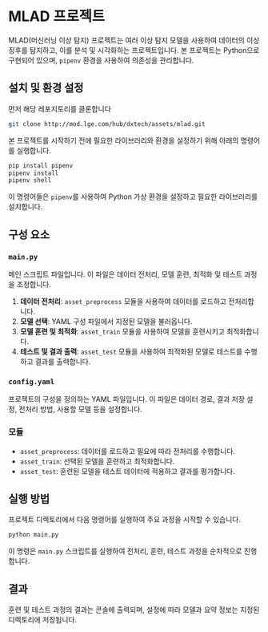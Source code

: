 # MLAD 프로젝트

MLAD(머신러닝 이상 탐지) 프로젝트는 여러 이상 탐지 모델을 사용하여 데이터의 이상 징후를 탐지하고, 이를 분석 및 시각화하는 프로젝트입니다. 본 프로젝트는 Python으로 구현되어 있으며, `pipenv` 환경을 사용하여 의존성을 관리합니다.

## 설치 및 환경 설정
먼저 해당 레포지토리를 클론합니다
```bash
git clone http://mod.lge.com/hub/dxtech/assets/mlad.git
```

본 프로젝트를 시작하기 전에 필요한 라이브러리와 환경을 설정하기 위해 아래의 명령어를 실행합니다.

```bash
pip install pipenv
pipenv install
pipenv shell
```

이 명령어들은 `pipenv`를 사용하여 Python 가상 환경을 설정하고 필요한 라이브러리를 설치합니다.

## 구성 요소

### `main.py`

메인 스크립트 파일입니다. 이 파일은 데이터 전처리, 모델 훈련, 최적화 및 테스트 과정을 조정합니다.

1. **데이터 전처리**: `asset_preprocess` 모듈을 사용하여 데이터를 로드하고 전처리합니다.
2. **모델 선택**: YAML 구성 파일에서 지정된 모델을 불러옵니다.
3. **모델 훈련 및 최적화**: `asset_train` 모듈을 사용하여 모델을 훈련시키고 최적화합니다.
4. **테스트 및 결과 출력**: `asset_test` 모듈을 사용하여 최적화된 모델로 테스트를 수행하고 결과를 출력합니다.

### `config.yaml`

프로젝트의 구성을 정의하는 YAML 파일입니다. 이 파일은 데이터 경로, 결과 저장 설정, 전처리 방법, 사용할 모델 등을 설정합니다.

### 모듈

- `asset_preprocess`: 데이터를 로드하고 필요에 따라 전처리를 수행합니다.
- `asset_train`: 선택된 모델을 훈련하고 최적화합니다.
- `asset_test`: 훈련된 모델을 테스트 데이터에 적용하고 결과를 평가합니다.

## 실행 방법

프로젝트 디렉토리에서 다음 명령어를 실행하여 주요 과정을 시작할 수 있습니다.

```bash
python main.py
```

이 명령은 `main.py` 스크립트를 실행하여 전처리, 훈련, 테스트 과정을 순차적으로 진행합니다.

## 결과

훈련 및 테스트 과정의 결과는 콘솔에 출력되며, 설정에 따라 모델과 요약 정보는 지정된 디렉토리에 저장됩니다.